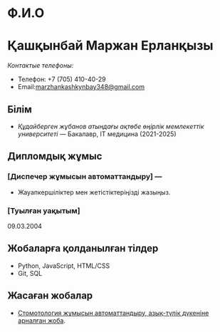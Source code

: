 # Ф.И.О
# Қашқынбай Маржан Ерланқызы

*Контактые телефоны:*
- Телефон: +7 (705) 410-40-29
- Email:marzhankashkynbay348@gmail.com


## Білім
- *Құдайберген жұбанов атындағы ақтөбе өңірлік мемлекеттік университеті* — Бакалавр, IT медицина (2021-2025)

## Дипломдық жұмыс
### [Диспечер жұмысын автоматтандыру] — 
- Жауапкершіліктер мен жетістіктеріңізді жазыңыз.

### [Туылған уақытым] 
09.03.2004

## Жобаларға қолданылған тілдер
- Python, JavaScript, HTML/CSS
- Git, SQL

## Жасаған жобалар
- [Стомотология жұмысын автоматтандыру, азық-түлік дүкеніне арналған жоба](сілтеме).
